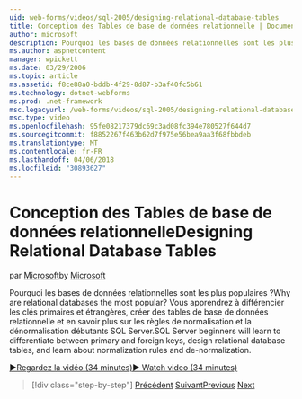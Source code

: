 ```yaml
---
uid: web-forms/videos/sql-2005/designing-relational-database-tables
title: Conception des Tables de base de données relationnelle | Documents Microsoft
author: microsoft
description: Pourquoi les bases de données relationnelles sont les plus populaires ? Vous apprendrez à différencier les clés primaires et étrangères, la base de données relationnelle de conception débutants SQL Server...
ms.author: aspnetcontent
manager: wpickett
ms.date: 03/29/2006
ms.topic: article
ms.assetid: f8ce88a0-bddb-4f29-8d87-b3af40fc5b61
ms.technology: dotnet-webforms
ms.prod: .net-framework
msc.legacyurl: /web-forms/videos/sql-2005/designing-relational-database-tables
msc.type: video
ms.openlocfilehash: 95fe08217379dc69c3ad08fc394e780527f644d7
ms.sourcegitcommit: f8852267f463b62d7f975e56bea9aa3f68fbbdeb
ms.translationtype: MT
ms.contentlocale: fr-FR
ms.lasthandoff: 04/06/2018
ms.locfileid: "30893627"
---
```

<a name="designing-relational-database-tables"></a><span data-ttu-id="0fc86-104">Conception des Tables de base de données relationnelle</span><span class="sxs-lookup"><span data-stu-id="0fc86-104">Designing Relational Database Tables</span></span>
====================
<span data-ttu-id="0fc86-105">par [Microsoft](https://github.com/microsoft)</span><span class="sxs-lookup"><span data-stu-id="0fc86-105">by [Microsoft](https://github.com/microsoft)</span></span>

<span data-ttu-id="0fc86-106">Pourquoi les bases de données relationnelles sont les plus populaires ?</span><span class="sxs-lookup"><span data-stu-id="0fc86-106">Why are relational databases the most popular?</span></span> <span data-ttu-id="0fc86-107">Vous apprendrez à différencier les clés primaires et étrangères, créer des tables de base de données relationnelle et en savoir plus sur les règles de normalisation et la dénormalisation débutants SQL Server.</span><span class="sxs-lookup"><span data-stu-id="0fc86-107">SQL Server beginners will learn to differentiate between primary and foreign keys, design relational database tables, and learn about normalization rules and de-normalization.</span></span>

[<span data-ttu-id="0fc86-108">&#9654;Regardez la vidéo (34 minutes)</span><span class="sxs-lookup"><span data-stu-id="0fc86-108">&#9654; Watch video (34 minutes)</span></span>](https://channel9.msdn.com/Blogs/ASP-NET-Site-Videos/designing-relational-database-tables)

> [!div class="step-by-step"]
> <span data-ttu-id="0fc86-109">[Précédent](more-about-column-data-types-and-other-properties.md)
> [Suivant](manipulating-database-data.md)</span><span class="sxs-lookup"><span data-stu-id="0fc86-109">[Previous](more-about-column-data-types-and-other-properties.md)
[Next](manipulating-database-data.md)</span></span>

